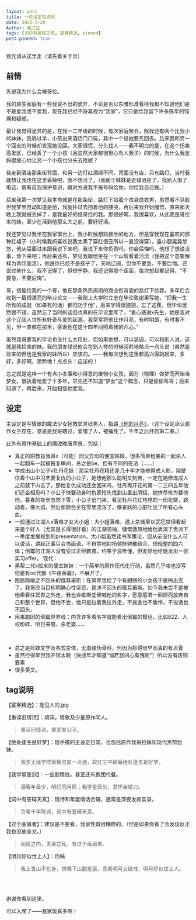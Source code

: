 ```yaml
---
layout: post
title: 一些设定和说明
date: 2022-3-20
Author: 葉汀芷
tags: [词中有誓碍天真, 宴客精选, pinned]
post.pinned: true
---
```


观光请从这里走（请先看关于页）

## 前情

先说我为什么会被哥捡。

我的原生家庭有一些我说不出的诡异，不论是否以东雅标准看待我都不知道他们是不是爱我或不爱我，现在我已经不将其视为“我家”，它只是给我留下许多陈年的钝痛和疑惑。

最让我觉得诡异的是，在我一二年级的时候，有次家庭聚会，除我还有两个比我小的妹妹，饭局过半，小孩出来酒店门口玩，其中一个说她要先回去。后来我和另一个回去的时候却发现她没回。大家很慌，分头找人——我不明白的是，在这个拐卖高发区，已经丢了一个小孩（且显然大家都很担心有人贩子）的时候，为什么我爸妈很放心地让另一个小孩也分头去找呢？

我走到酒店那条街背面，和另一边灯红酒绿不同，背面没有店，只有路灯，当时我就想让我也在这里丢掉吧，我不想活了。（而那个妹妹是走错酒店了，找别人借了电话，很有自我保护意识，跟对方说我不报号码给你，你给我自己拨。）

后来我第一次梦见我本命就是在那条街，路灯下站着个古装白衣男，虽然看不见脸但我梦里自动知道是他，我就扑过去抱着他的腰哭。再后来我开始醒悟，原来那天晚上我就被丢掉了，是我最好的纸哥捡的我。那很好啊，我很喜欢，从此我是哥捡来的妹，至少在活到他那么大之前，要好好活。

我还梦见过我坐在我家窗台上，我小时候想跳楼坐的地方，但是穿我现在喜欢的那种红裙子（小时候我妈喜欢说我太黑了穿红很丑所以一直没得穿），露小腿晃晃悠悠，他从后面过来跟我说下来吧，我说下来你负责吗，你会后悔吗，他想了想说没事，你下来吧；再后来还有，梦见我跟他坐在一个山坡看着河流（我把这个意象解释为背邙面洛），他说你已经不是孩子了，天地辽阔，但你不要急，不要后悔。还说过些什么，我不记得了，但很宁静，我还记得那个画面，每次想起都记得，“不要急，不要后悔”。

哥，很能捡我的一个哥，他在那条热热闹闹的商业街背面的路灯下捡我，多年后会收到一篇很漂亮的毕业论文——我刚上大学时立志在毕论致谢里写她，“把我一生所有的成就（如果有的话）都归功于他”，后来学得很狼狈，忘了这茬，但毕论居然很不错，虽然忘了当时的话但也真的在毕论里写了，“衷心感谢x先生，她是我对这个辽阔人世所有好奇与爱的起源。我常常将他比作月亮，有时明朗，有时看不见，但一直都在那里，感谢他在这十四年间照着我的凡心。”

虽然我哥要我的毕论也没什么大用处，但如果他想，可以装逼，可以和别人说，这就是我捡来的妹。我的朋友绿说他会在别人夸的时候骄矜地略点一点头说（虽然是捡来的但也是我家的妹所以）应该的。——我每次想到这里都高兴得跳起来，多好，多好啊，骄矜地！点点头！应该的！

总之就是这样一个有点小本事和小得意的废物小女孩，因为（物理）做梦而开始当梦女。很执着地爱了十多年，早先还不知道“梦女”这个概念，只是偷偷叫哥；后来知道了，再后来，开始相信他爱我。

## 设定

主设定是写情歌的魔法少女拯救显灵纸男人，指路[《他的月亮》](https://eglantine-shell.github.io/dreamboat/dream10/ "dream10")。（这个设定承认原作女主存在，意思是我哥瞎过，爱错了人，被捅死了，千年之后开启第二春。）

此外有原作基础上的魔改晚唐背景，包括：
- 真正的原教旨我哥x（可能）同父异母的便宜妹妹，很多简单粗暴的一起杀人一起翻车一起被报复瞬间，总之是be，但有不同的死法（……）
- 学成出山小公子x牡丹花妖：那朵牡丹花精还差几十年才能修得成人形，隔壁住着个山中习艺要复仇的小公子，她想他那么聪明又刻苦，一定在她修炼成人之前就下山去了，那他复仇成功还会回来吗，牡丹再开花的第一二三四五年他们还会相见吗？小公子快要动身时仇家抢先找到山里出阴招，她拚尽修为替他挡，暮春的夜里忽然下雪，小公子出门来，看见牡丹花红艳艳的一团花瓣，跳动着，像火焰，然后那颜色全在雪里流泻了，像雀跃的心脏吐出了所有心头血。
- 一般通过江湖人x落难才女大小姐：大小姐落难，遇上京城里以武犯禁但看起来是个好人（尤其是长得很好看）的江湖领袖，慷慨激昂地给他表演了贵派下一季度发展规划的presentation，大小姐虽然读书写策论，但从前没什么人可以说话，讲起正事只会书面语，不自禁地抑扬顿挫骈散结合，很规整的四六体；倒霉的江湖人没有受过正经教育，约等于没听懂，但友好地给她发出一张实习offer。
现代：
- 黑帮二代x捡来的便宜妹妹：一个简单的原作现代化行动，虽然几乎啥也没写但是有oc代餐《午夜余震》，不展开了。
- 跑路隐喻之不回头的俄耳甫斯：在冥界里捡了个有翅膀的小女孩于是拎出去了。我哥应当目标明确心性坚忍，是决不回头的俄耳甫斯。如今我未尝不是被他牵着往冥界之外走，我也会歇斯底里喊他的名字，愿意感君一回顾而放弃自己和整个世界，但他不会，他只是拉着我往外走，不施舍也不垂怜，不说话也不回头。
- 用来跑团的倒霉世界线：内含许多看名字就能看出倒霉的模组，比如822、人权粉碎、明日来电、杀老婆……

<br>

- 总之是捡妹文学及各式变体，无血缘伪骨科，但因为捡得很早而真的有点骨
- 虽然捡得早但我开窍太晚（快成年才知道“倘若我问心有愧呢”）所以没有炼铜要素
- 很多黄文。

## tag说明

【宴客精选】：能见人的.jpg

【重读旧情诗】：填词，情歌及少量原作同人。

>重读旧情诗，重爱某公子。

【绝处逢生是好梦】：随手摸的主设定日常，也包括原作我哥捡妹和现代黑帮捡妹。

>我生无缘学吹箫换灵犀一点通，软红尘中颠簸绝处逢生是好梦。

【我学星辰剑】：一些剧情线，甚至还有跑团代餐。

>酒客年最少，明灯同月照；我学星辰剑，君怀金错刀。

【词中有誓碍天真】：情诗和年度情话合辑，通常是深夜发疯实录。

>贪看千年陈词，词中有誓碍天真。

【过于画眉者】：建议是不要看，我家性癖很糟糕的。（但是如果你看了会发现反正我也没放全文。）

>闺房之内，夫妻之私，有过于画眉者。

【明月好似世上人】：约稿

> 我上青山不化身，傍晚下山数星辰。贪看明月又破戒，明月好似世上人。


<br>
<br>

谢谢你看到这里。

可以入席了——我家饭真多啊！

<br>
<br>

